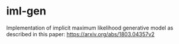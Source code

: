 # iml-gen
Implementation of implicit maximum likelihood generative model as described in this paper: https://arxiv.org/abs/1803.04357v2
